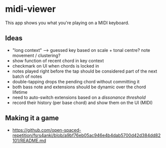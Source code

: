 # midi-viewer

This app shows you what you're playing on a MIDI keyboard.

## Ideas

- "long context" --> guessed key based on scale + tonal centre? note movement / clustering?
- show function of recent chord in key context
- checkmark on UI when chords is locked in
- notes played right before the tap should be considered part of the next batch of notes
- double-tapping drops the pending chord without committing it
- both bass note and extensions should be dynamic over the chord lifetime
- need to auto-switch extensions based on a _dissonance threshold_
- record their history (per base chord) and show them on the UI (MIDI)

## Making it a game

- https://github.com/open-spaced-repetition/fsrs4anki/blob/a9bf76eb05ac946e4b4dab5700d42d384dd82101/README.md
